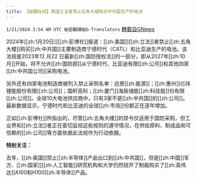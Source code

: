 ```yaml
---
title: 【秘翻在线】美国立法者禁止五角大楼购买中共国生产的电池
---
```

`1/21/2024 3:54 AM UTC 秘密翻譯組G-Translators` [轉載自GNews](https://gnews.org/articles/2238554)

2024年[[zh:1月20日]][[zh:彭博社]]报道：[[zh:美国]][[zh:立法]]者禁止[[zh:五角大楼]]购买[[zh:中共国]]主要制造商宁德时代（CATL）和比亚迪生产的电池。该法规是2023年12 月22 日最新[[zh:国防授权法]]的一部分，即从2027年[[zh:10月]]开始，将不允许[[zh:国防部]]从宁德时代、比亚迪有限[[zh:公司]]和其他四家[[zh:中共国公司]]采购电池。

另外还有四家电池制造商被列入禁止采购名单：远景[[zh:能源]]；[[zh:惠州]]亿纬锂能股份有限[[zh:公司]]；国轩高科；[[zh:厦门]]海辰储能[[zh:科技股]]份有限[[zh:公司]]。全球10大电池供应商中，只有3家不是[[zh:中共国]]的[[zh:公司]]。最新数据显示，宁德时代和比亚迪的全球[[zh:市场]]份额正在逐年增加。

正如[[zh:彭博社]]所指出的，尽管[[zh:五角大楼]]的禁令仅适用于国防采购，但工业界和[[zh:立法]]者正在密切监视这些规则的遵守情况，在供给原料、制成品和可信赖的[[zh:公司]]等方面依据此法规作为行动依据。

**特别关注：**

去年，[[zh:美国]]禁止[[zh:半导体]]产品出口到[[zh:中共国]]，但是[[zh:中国]]军方、[[zh:国家]][[zh:人工智能]]研究机构和大学仍然绕开了制裁购买了[[zh:英伟达]]A100和H100[[zh:半导体]]产品。
